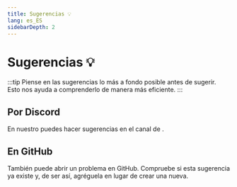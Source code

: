 ```yaml
---
title: Sugerencias 💡
lang: es_ES
sidebarDepth: 2
---
```


# Sugerencias :bulb:
:::tip
Piense en las sugerencias lo más a fondo posible antes de sugerir. Esto nos ayuda a comprenderlo de manera más eficiente.
:::

## Por Discord
En nuestro <discord/> puedes hacer sugerencias en el canal de <discord-channel channel="suggestions"/>.

## En GitHub
También puede abrir un problema en <a :href="$theme.variables.github + '/issues'" target="_blank">GitHub</a>. Compruebe si esta sugerencia ya existe y, de ser así, agréguela en lugar de crear una nueva.

